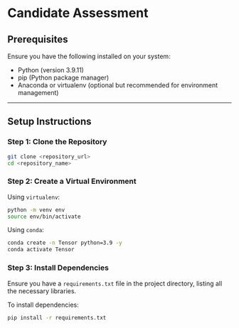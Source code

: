 # Candidate Assessment


## Prerequisites
Ensure you have the following installed on your system:
- Python (version 3.9.11)
- pip (Python package manager)
- Anaconda or virtualenv (optional but recommended for environment management)

---

## Setup Instructions

### Step 1: Clone the Repository
```bash
git clone <repository_url>
cd <repository_name>
```

### Step 2: Create a Virtual Environment
Using `virtualenv`:
```bash
python -m venv env
source env/bin/activate   
```

Using `conda`:
```bash
conda create -n Tensor python=3.9 -y
conda activate Tensor
```

### Step 3: Install Dependencies
Ensure you have a `requirements.txt` file in the project directory, listing all the necessary libraries.

To install dependencies:
```bash
pip install -r requirements.txt
```

